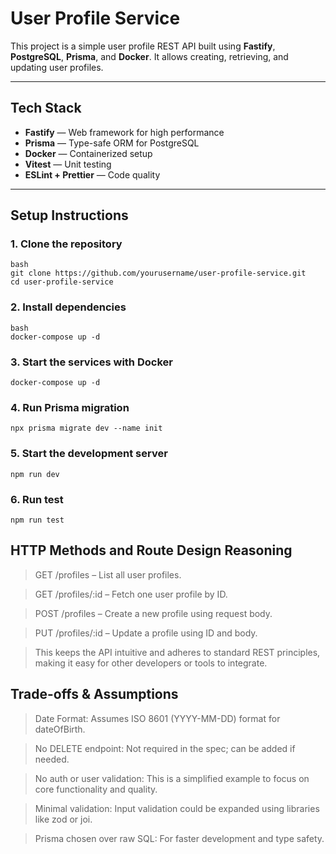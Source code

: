 # User Profile Service

This project is a simple user profile REST API built using **Fastify**, **PostgreSQL**, **Prisma**, and **Docker**. It allows creating, retrieving, and updating user profiles.

---

## Tech Stack

- **Fastify** — Web framework for high performance
- **Prisma** — Type-safe ORM for PostgreSQL
- **Docker** — Containerized setup
- **Vitest** — Unit testing
- **ESLint + Prettier** — Code quality

---

## Setup Instructions

### 1. Clone the repository

```
bash
git clone https://github.com/yourusername/user-profile-service.git
cd user-profile-service
```

### 2. Install dependencies

```
bash
docker-compose up -d
```

### 3. Start the services with Docker

```
docker-compose up -d

```

### 4. Run Prisma migration

```
npx prisma migrate dev --name init
```

### 5. Start the development server

```
npm run dev
```

### 6. Run test

```
npm run test
```

## HTTP Methods and Route Design Reasoning

> GET /profiles – List all user profiles.

> GET /profiles/:id – Fetch one user profile by ID.

> POST /profiles – Create a new profile using request body.

> PUT /profiles/:id – Update a profile using ID and body.

> This keeps the API intuitive and adheres to standard REST principles, making it easy for other developers or tools to integrate.

## Trade-offs & Assumptions

> Date Format: Assumes ISO 8601 (YYYY-MM-DD) format for dateOfBirth.

> No DELETE endpoint: Not required in the spec; can be added if needed.

> No auth or user validation: This is a simplified example to focus on core functionality and quality.

> Minimal validation: Input validation could be expanded using libraries like zod or joi.

> Prisma chosen over raw SQL: For faster development and type safety.
